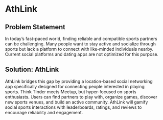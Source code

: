 # AthLink

## Problem Statement
In today’s fast-paced world, finding reliable and compatible sports partners can be challenging. Many people want to stay active and socialize through sports but lack a platform to connect with like-minded individuals nearby. Current social platforms and dating apps are not optimized for this purpose.

## Solution: AthLink
AthLink bridges this gap by providing a location-based social networking app specifically designed for connecting people interested in playing sports. Think Tinder meets Meetup, but hyper-focused on sports enthusiasts. Users can find partners to play with, organize games, discover new sports venues, and build an active community. AthLink will gamify social sports interactions with leaderboards, ratings, and reviews to encourage reliability and engagement.

